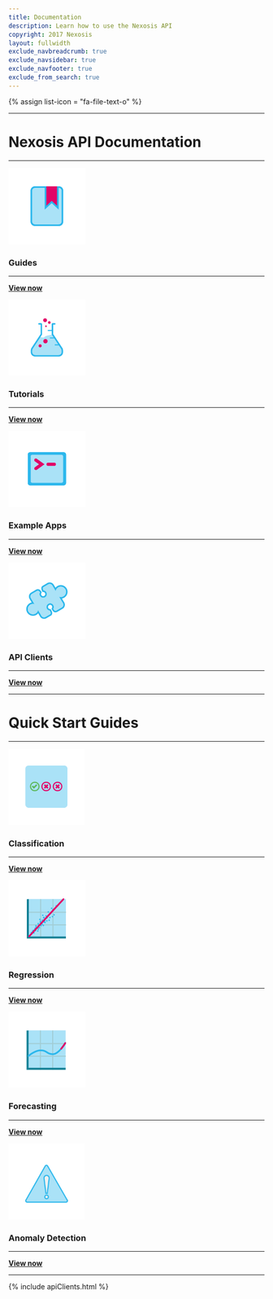 ```yaml
---
title: Documentation
description: Learn how to use the Nexosis API
copyright: 2017 Nexosis 
layout: fullwidth
exclude_navbreadcrumb: true
exclude_navsidebar: true
exclude_navfooter: true
exclude_from_search: true
---
```


{% assign list-icon = "fa-file-text-o" %}
<hr>
<h1 class="center">Nexosis API Documentation</h1>
<hr>

<div class="row">
  <div class="col-md-3">
    <div class="panel bg-color-lightGray">
      <div class="panel-body center pt20">
          <img src="/assets/img/guides.png">
          <h3 id="guides" class="jumptarget center mt20">Guides</h3>
          <hr>
          <p><strong><a href="/guides">View now <i class="fa fa-angle-right ml5"></i></a></strong></p>
      </div>
    </div>
  </div>
  <div class="col-md-3">
    <div class="panel bg-color-lightGray">
      <div class="panel-body center pt20">
          <img src="/assets/img/tutorials.png">
          <h3 id="tutorials" class="jumptarget center mt20">Tutorials</h3>
          <hr>
          <p><strong><a href="/tutorials">View now <i class="fa fa-angle-right ml5"></i></a></strong></p>
      </div>
    </div>
  </div>
  <div class="col-md-3">
    <div class="panel bg-color-lightGray">
      <div class="panel-body center pt20">
          <img src="/assets/img/example-applications.png">
          <h3 id="example-applications" class="jumptarget center mt20">Example Apps</h3>
          <hr>
          <p><strong><a href="/#">View now <i class="fa fa-angle-right ml5"></i></a></strong></p>
      </div>
    </div>
  </div>
  <div class="col-md-3">
    <div class="panel bg-color-lightGray">
      <div class="panel-body center pt20">
          <img src="/assets/img/api-clients.png">
          <h3 id="api-clients" class="jumptarget center mt20">API Clients</h3>
          <hr>
          <p><strong><a href="/clients">View now <i class="fa fa-angle-right ml5"></i></a></strong></p>
      </div>
    </div>
  </div>
</div>

<hr>
<h1 class="center">Quick Start Guides</h1>
<hr>

<div class="row">
  <div class="col-md-3">
    <div class="panel bg-color-lightGray">
      <div class="panel-body center pt20">
          <img src="/assets/img/classification.png">
          <h3 id="guides" class="jumptarget center mt20">Classification</h3>
          <hr>
          <p><strong><a href="/guides/quickstartguideclassification">View now <i class="fa fa-angle-right ml5"></i></a></strong></p>
      </div>
    </div>
  </div>
  <div class="col-md-3">
    <div class="panel bg-color-lightGray">
      <div class="panel-body center pt20">
          <img src="/assets/img/regression.png">
          <h3 id="tutorials" class="jumptarget center mt20">Regression</h3>
          <hr>
          <p><strong><a href="/guides/quickstartguidepredict">View now <i class="fa fa-angle-right ml5"></i></a></strong></p>
      </div>
    </div>
  </div>
  <div class="col-md-3">
    <div class="panel bg-color-lightGray">
      <div class="panel-body center pt20">
          <img src="/assets/img/forecasting.png">
          <h3 id="example-applications" class="jumptarget center mt20">Forecasting</h3>
          <hr>
          <p><strong><a href="/guides/quickstartguideforecast">View now <i class="fa fa-angle-right ml5"></i></a></strong></p>
      </div>
    </div>
  </div>
  <div class="col-md-3">
    <div class="panel bg-color-lightGray">
      <div class="panel-body center pt20">
          <img src="/assets/img/anomaly-detection.png">
          <h3 id="api-clients" class="jumptarget center mt20">Anomaly Detection</h3>
          <hr>
          <p><strong><a href="/guides/quickstartguideanomaly">View now <i class="fa fa-angle-right ml5"></i></a></strong></p>
      </div>
    </div>
  </div>
</div>

<hr>

<!-- Guides OLD 
<div class="row">
  <div class="col-sm-12 col-md-12 col-lg-12 col-xl-12">
    <h3 class="badge badge-info">Guides</h3>
  </div>
</div>

{% assign rawcats = "" %}
{% for post in site.guides %}
  {% assign tcats = post.category | join:'|' | append:'|' %}
  {% assign rawcats = rawcats | append:tcats %}
{% endfor %}

{% assign rawcats = rawcats | split:'|' | sort %}

{% assign cats = "" %}

{% for cat in rawcats %}
  {% if cat != "" %}

    {% if cats == "" %}
      {% assign cats = cat | split:'|' %}
    {% endif %}

    {% unless cats contains cat %}
      {% assign cats = cats | join:'|' | append:'|' | append:cat | split:'|' %}
    {% endunless %}
  {% endif %}
{% endfor %}

<div class="row">
  {% for ct in site.guides-category-order %}
    <div class="col-sm-12 col-md-6 col-lg-6 col-xl-6">
        <div class="panel guides bg-color-lightGray">
          <div class="panel-body">
            <div class="row">
              <div class="col-xs-5 col-sm-3 col-md-3 col-lg-3 col-xl-3">
                {% case ct%}
                {% when "Forecasting" %}
                  <img src="/assets/img/forecasting.png">
                {% when "Regression" %}
                  <img src="/assets/img/regression.png">
                {% when "Classification" %}
                  <img src="/assets/img/classification.png">
                {% when "Anomaly Detection" %}
                  <img src="/assets/img/anomaly-detection.png">
                {% when "Impact Analysis" %}
                  <img src="/assets/img/impact-analysis.png">
                {% when "Getting Started" %}
                  <img src="/assets/img/getting-started.png">
                {% when "Concepts" %}
                  <img src="/assets/img/concepts.png">
                {% when "Security" %}
                  <img src="/assets/img/security.png">
                  {% when "Troubleshooting" %}
                  <img src="/assets/img/troubleshooting.png">
                {% endcase %}
              </div>
              <div class="col-xs-7 col-sm-9 col-md-9 col-lg-9 col-xl-9">
                <h5 id="{{ ct | slugify }}" style="margin-top:15px;">{{ ct }}</h5>
                {% assign guides = site.guides | sort: "order" %}
                {% for post in guides %}
                  {% if post.category contains ct and post.tags contains "Favorite" %}
                    <p class="post-listing"><i class="fa {{list-icon}}"></i> <a href="{{ site.url }}{{ post.url }}">{{ post.title }}</a></p>
                  {% endif %}
                {% endfor %}
                <p class="post-listing"><i class="fa {{list-icon}}"></i> <a href="/guides#{{ ct | slugify }}">See more…</a></p>
              </div>
            </div>
          </div>
        </div>
      </div>
  {% endfor %}
</div>
-->

<!-- Tutorials
<div class="row">
  <div class="col-sm-12 col-md-12 col-lg-12 col-xl-12">
    <h3 class="badge badge-success">Tutorials</h3>
  </div>
</div>

{% assign rawcats = "" %}
{% for post in site.tutorials %}
  {% assign tcats = post.category | join:'|' | append:'|' %}
  {% assign rawcats = rawcats | append:tcats %}
{% endfor %}

{% assign rawcats = rawcats | split:'|' | sort %}

{% assign cats = "" %}

{% for cat in rawcats %}
  {% if cat != "" %}

    {% if cats == "" %}
      {% assign cats = cat | split:'|' %}
    {% endif %}

    {% unless cats contains cat %}
      {% assign cats = cats | join:'|' | append:'|' | append:cat | split:'|' %}
    {% endunless %}
  {% endif %}
{% endfor %}

<style>.panel.tutorial{min-height: 100px;} </style>

<div class="row">
  {% for ct in cats %}
    <div class="col-sm-12 col-md-6 col-lg-4 col-xl-4">
        <div class="panel tutorial bg-color-lightGray">
          <div class="panel-body">
            <div class="row">
              <div class="col-xs-2 col-sm-2 col-md-2 col-lg-2 col-xl-2">
                {% case ct %}
                  {% when "Customer Service" %}
                    <img src="https://nexosis.com/assets/img/use-case/customer-service.png" style="width:60px;">
                  {% when "Distribution & Logistics" %}
                    <img src="https://nexosis.com/assets/img/use-case/distribution-logistics.png" style="width:60px;">
                  {% when "Energy" %}
                    <img src="https://nexosis.com/assets/img/use-case/energy.png" style="width:60px;">
                  {% when "Greater Good" %}
                    <img src="https://nexosis.com/assets/img/use-case/greater-good.png" style="width:60px;">
                  {% when "Human Resources" %}
                    <img src="https://nexosis.com/assets/img/use-case/human-resources.png" style="width:60px;">
                  {% when "IoT" %}
                    <img src="https://nexosis.com/assets/img/use-case/IoT.png" style="width:60px;">
                  {% when "Manufacturing & Operations" %}
                    <img src="https://nexosis.com/assets/img/use-case/manufacturing-operations.png" style="width:60px;">
                  {% when "Sales & Marketing" %}
                    <img src="https://nexosis.com/assets/img/use-case/sales-marketing.png" style="width:60px;">
                  {% when "Sports & Games" %}
                    <img src="http://docs.nexosis.com/assets/img/sports-games.png" style="width:60px;">
                  {% when "Fun!" %}
                    <img src="http://docs.nexosis.com/assets/img/fun.png" style="width:60px;">
                {% endcase %}
              </div>
              <div class="col-xs-10 col-sm-10 col-md-10 col-lg-10 col-xl-10">
                <h5 id="{{ ct | slugify }}" style="margin-top: 10px;">{{ ct }}</h5>
                {% for post in site.tutorials %}
                  {% if post.category contains ct %}
                    <p class="post-listing"><i class="fa {{list-icon}}"></i> <a href="{{ site.url }}{{ post.url }}">{{ post.title }}</a></p>  
                  {% endif %}
                {% endfor %}
              </div>
            </div>
          </div>
        </div>
      </div>
  {% endfor %}
</div>
-->

{% include apiClients.html %}